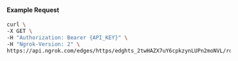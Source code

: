 <!-- Code generated for API Clients. DO NOT EDIT. -->

#### Example Request

```bash
curl \
-X GET \
-H "Authorization: Bearer {API_KEY}" \
-H "Ngrok-Version: 2" \
https://api.ngrok.com/edges/https/edghts_2twHAZX7uY6cpkzynLUPn2moNVL/routes/edghtsrt_2twHAXEhS3KJIM2ogDXP3eRYQrh/user_agent_filter
```

